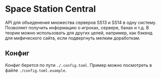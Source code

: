 # Space Station Central

API для объеденения множества серверов SS13 и SS14 в одну систему. Позволяет получить информацию о игроках, сервере, банах и т.д.
В теории можно использовать для других целей, например, как бэкенд для мифического сайта, если подвергнуть мелким доработкам.

## Конфиг

Конфиг берется по пути `./.config.toml`. Пример можно посмотреть в файле `./config.toml.example`.
